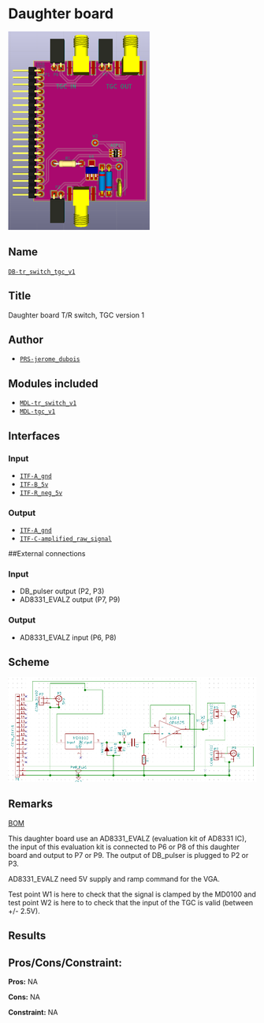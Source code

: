 # Daughter board
![](viewme.png)

## Name
[`DB-tr_switch_tgc_v1`]()

## Title
Daughter board T/R switch, TGC version 1

## Author
* [`PRS-jerome_dubois`]()

## Modules included
* [`MDL-tr_switch_v1`]()
* [`MDL-tgc_v1`]()

## Interfaces
### Input
* [`ITF-A_gnd`]()
* [`ITF-B_5v`]()
* [`ITF-R_neg_5v`]()

### Output
* [`ITF-A_gnd`]()
* [`ITF-C-amplified_raw_signal`]()

##External connections
### Input
* DB_pulser output (P2, P3)
* AD8331_EVALZ output (P7, P9)

### Output
* AD8331_EVALZ input (P6, P8)

## Scheme
![](images/scheme.png)

## Remarks
[BOM](./src/DB-tr_switch_tgc_v1.csv)

This daughter board use an AD8331_EVALZ (evaluation kit of AD8331 IC), the input of this evaluation kit is connected to P6 or P8 of this daughter board and output to P7 or P9. The output of DB_pulser is plugged to P2 or P3.

AD8331_EVALZ need 5V supply and ramp command for the VGA.

Test point W1 is here to check that the signal is clamped by the MD0100 and test point W2 is here to to check that the input of the TGC is valid (between +/- 2.5V).

## Results

## Pros/Cons/Constraint:

**Pros:** NA

**Cons:** NA

**Constraint:** NA
